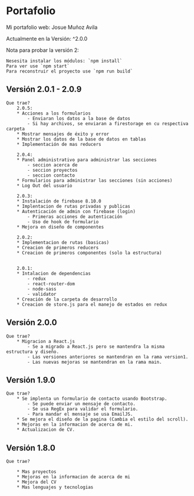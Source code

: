# Portafolio
Mi portafolio web:
Josue Muñoz Avila

Actualmente en la Versión: ^2.0.0

Nota para probar la versión 2:

    Nesesita instalar los módulos: `npm install`
    Para ver use `npm start`
    Para reconstruir el proyecto use `npm run build`

## Versión 2.0.1 - 2.0.9

    Que trae?
        2.0.5:
        * Acciones a los formularios
            - Enviaran los datos a la base de datos
            - Si hay archivos, se enviaran a firestorage en cu respectiva carpeta
        * Mostrar mensajes de éxito y error
        * Mostrar los datos de la base de datos en tablas
        * Implementación de mas reducers

        2.0.4:
        * Panel administrativo para administrar las secciones
            - seccion acerca de
            - seccion proyectos
            - seccion contacto
        * Formularios para administrar las secciones (sin acciones)
        * Log Out del usuario

        2.0.3:
        * Instalación de firebase 8.10.0
        * Implentacion de rutas privadas y publicas
        * Autenticación de admin con firebase (login)
            - Primeras acciones de autenticación
            - Uso de hook de formulario
        * Mejora en diseño de componentes

        2.0.2:
        * Implementacion de rutas (basicas)
        * Creacion de primeros reducers
        * Creacion de primeros componentes (solo la estructura)


        2.0.1:
        * Intalacion de dependencias
            - redux
            - react-router-dom
            - node-sass
            - validator
        * Creación de la carpeta de desarrollo
        * Creacion de store.js para el manejo de estados en redux

## Versión 2.0.0

    Que trae?
        * Migracion a React.js
            - Se a migrado a React.js pero se mantendra la misma estructura y diseño.
            - Las versiones anteriores se mantendran en la rama version1.
            - Las nuevas mejoras se mantendran en la rama main.

## Versión 1.9.0

    Que trae?
        * Se implenta un formulario de contacto usando Bootstrap.
            - Se puede enviar un mensaje de contacto.
            - Se usa RegEx para validar el formulario.
            - Para mandar el mensaje se usa EmailJS.
        * Se mejora el diseño de la pagina (Cambia el estilo del scroll).
        * Mejoras en la informacion de acerca de mi.
        * Actualizacion de CV.

## Versión 1.8.0
    
    Que trae?
    
        * Mas proyectos
        * Mejoras en la informacion de acerca de mi
        * Mejora del CV
        * Mas lenguajes y tecnologias